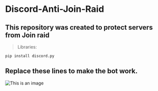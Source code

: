 # Discord-Anti-Join-Raid
## This repository was created to protect servers from Join raid 

> Libraries:
```
pip install discord.py
```
## Replace these lines to make the bot work.
![This is an image](https://i.imgur.com/dlUprwn.png)
